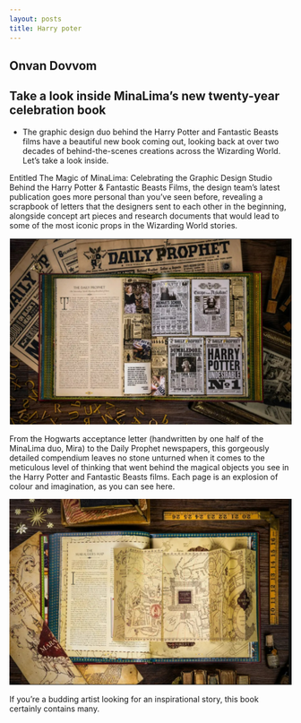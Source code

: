 ```yaml
---
layout: posts
title: Harry poter
---
```


## Onvan Dovvom

## Take a look inside MinaLima’s new twenty-year celebration book
- The graphic design duo behind the Harry Potter and Fantastic Beasts films have a beautiful new book coming out, looking back at over two decades of behind-the-scenes creations across the Wizarding World. Let’s take a look inside.

Entitled The Magic of MinaLima: Celebrating the Graphic Design Studio Behind the Harry Potter & Fantastic Beasts Films, the design team’s latest publication goes more personal than you’ve seen before, revealing a scrapbook of letters that the designers sent to each other in the beginning, alongside concept art pieces and research documents that would lead to some of the most iconic props in the Wizarding World stories.


![alt text](../assets/images/Untitled.jpg "Picture")



From the Hogwarts acceptance letter (handwritten by one half of the MinaLima duo, Mira) to the Daily Prophet newspapers, this gorgeously detailed compendium leaves no stone unturned when it comes to the meticulous level of thinking that went behind the magical objects you see in the Harry Potter and Fantastic Beasts films. Each page is an explosion of colour and imagination, as you can see here.

![alt text](../assets/images/7.jpg "Picture")

If you’re a budding artist looking for an inspirational story, this book certainly contains many.


